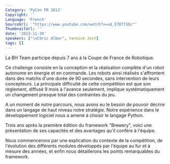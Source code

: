 ```yaml
---
Category: 'PyCon FR 2013'
Copyright: ''
Language: 'French'
SourceUrl: '"https://www.youtube.com/watch?v=ud_E7D7l5Oc"'
ThumbnailUrl: ''
date: '2013-11-30'
speakers: ["\xC9ric Alber", Yannick Jost]
tags: []
---
```

La BH Team participe depuis 7 ans à la Coupe de France de Robotique.

Ce challenge consiste en la conception et la réalisation complète d'un robot autonome en énergie et en commande. Les robots ainsi réalisés s'affrontent dans des matchs d'une durée de 90 secondes, sans intervention de leurs concepteurs. La principale difficulté de cette compétition est que son règlement, diffusé 9 mois à l'avance seulement, implique systématiquement un changement presque total des contraintes du jeu.

A un moment de notre parcours, nous avons eu le besoin de pouvoir décrire dans un langage de haut niveau notre stratégie. Notre expérience dans le développement logiciel nous a amené à choisir le langage Python.

Trois ans après la première édition du framework "Brewery", voici une présentation de ses capacités et des avantages qu'il confère à l'équipe.

Nous commencerons par une explication du contexte de la compétition, de l'évolution des différents modules développés par l'équipe au fur et à mesure des années, et enfin nous détaillerons les points remarquables du framework.